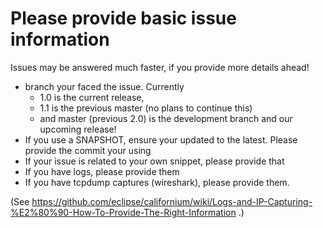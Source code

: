 # Please provide basic issue information

Issues may be answered much faster, if you provide more details ahead!

* branch your faced the issue. Currently 
   * 1.0 is the current release,
   * 1.1 is the previous master (no plans to continue this)
   * and master (previous 2.0) is the development branch and our upcoming release!
* If you use a SNAPSHOT, ensure your updated to the latest. Please provide the
  commit your using
* If your issue is related to your own snippet, please provide that
* If you have logs, please provide them
* If you have tcpdump captures (wireshark), please provide them.

(See https://github.com/eclipse/californium/wiki/Logs-and-IP-Capturing-%E2%80%90-How-To-Provide-The-Right-Information .)
